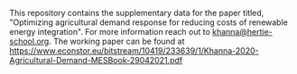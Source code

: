 This repository contains the supplementary data for the paper titled, "Optimizing agricultural demand response for reducing costs of renewable energy integration". For more information reach out to khanna@hertie-school.org. The working paper can be found at https://www.econstor.eu/bitstream/10419/233639/1/Khanna-2020-Agricultural-Demand-MESBook-29042021.pdf
